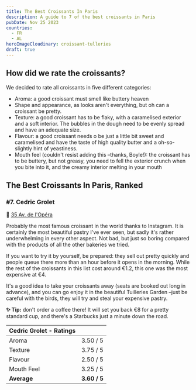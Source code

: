 ```yaml
---
title: The Best Croissants In Paris
description: A guide to 7 of the best croissants in Paris
pubDate: Nov 25 2023
countries:
  - FR
  - AL
heroImageCloudinary: croissant-tulleries
draft: true
---
```


## How did we rate the croissants?
We decided to rate all croissants in five different categories:
* Aroma: a good croissant must smell like buttery heaven
* Shape and appearance, as looks aren't everything, but oh can a croissant be pretty.
* Texture: a good croissant has to be flaky, with a caramelised exterior and a soft interior. The bubbles in the dough need to be evenly spread and have an adequate size.
* Flavour: a good croissant needs o be just a little bit sweet and caramelised and have the taste of high quality butter  and a oh-so-slightly hint of yeastiness.
* Mouth feel (couldn't resist adding this –thanks, Boyle!): the croissant has to be buttery, but not greasy, you need to fell the exterior crunch when you bite into it, and the creamy interior melting in your mouth

## The Best Croissants In Paris, Ranked

### #7. Cedric Grolet
📍 [35 Av. de l'Opéra](https://goo.gl/maps/ZDP5NjiBqyZxqgP26)

Probably the most famous croissant in the world thanks to Instagram. It is certainly the most beautiful pastry I've ever seen, but sadly it's rather underwhelming in every other aspect. Not bad, but just so boring compared with the products of all the other bakeries we tried.

If you want to try it by yourself, be prepared: they sell out pretty quickly and people queue there more than an hour before it opens in the morning. While the rest of the croissants in this list cost around €1.2, this one was the most expensive at €4.

It's a good idea to take your croissants away (seats are booked out long in advance), and you can go enjoy it in the beautiful Tuilleries Garden –just be careful with the birds, they will try and steal your expensive pastry.

**✨ Tip:** don't order a coffee there! It will set you back €8 for a pretty standard cup, and there's a Starbucks just a minute down the road.

| Cedric Grolet - Ratings |              |
|-------------------------|--------------|
| Aroma                   | 3.50 / 5     |
| Texture                 | 3.75 / 5     |
| Flavour                 | 2.50 / 5     |
| Mouth Feel              | 3.25 / 5     |
| **Average**             | **3.60 / 5** |
